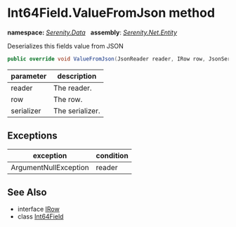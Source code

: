 # Int64Field.ValueFromJson method
**namespace:** *[Serenity.Data](../../README.md#serenity.data-namespace)*   **assembly**: *[Serenity.Net.Entity](../../README.md)*

Deserializes this fields value from JSON

```csharp
public override void ValueFromJson(JsonReader reader, IRow row, JsonSerializer serializer)
```

| parameter | description |
| --- | --- |
| reader | The reader. |
| row | The row. |
| serializer | The serializer. |

## Exceptions

| exception | condition |
| --- | --- |
| ArgumentNullException | reader |

## See Also

* interface [IRow](../IRow.md)
* class [Int64Field](../Int64Field.md)